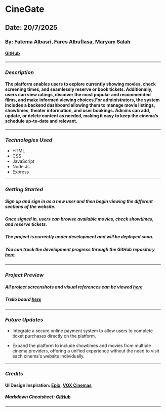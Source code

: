 # CineGate

## Date: 20/7/2025

### By: Fatema Albasri, Fares Albuflasa, Maryam Salah

#### [GitHub](https://github.com/FerasAlbuflasa01/cinema-website)

---

### **_Description_**

#### The platform enables users to explore currently showing movies, check screening times, and seamlessly reserve or book tickets. Additionally, users can view ratings, discover the most popular and recommended films, and make informed viewing choices.For administrators, the system includes a backend dashboard allowing them to manage movie listings, showtimes, theater information, and user bookings. Admins can add, update, or delete content as needed, making it easy to keep the cinema’s schedule up-to-date and relevant.

---

### **_Technologies Used_**

- HTML
- CSS
- JavaScript
- Node.Js
- Express

---

### **_Getting Started_**

##### Sign up and sign in as a new user and then begin viewing the different sections of the website.

##### Once signed in, users can browse available movies, check showtimes, and reserve tickets.

##### The project is currently under development and will be deployed soon.

##### You can track the development progress through the GitHub repository [here](https://github.com/FerasAlbuflasa01/cinema-website).

---

### **_Project Preview_**

##### All project screenshots and visual references can be viewed [here](https://drive.google.com/file/d/1jH3iORZ3LbZDXxyJwevK8hZ0L3YHkoAa/view)

##### Trello board [here](https://trello.com/b/cEx1qjnE/cinegate)

---

### **_Future Updates_**

- Integrate a secure online payment system to allow users to complete ticket purchases directly on the platform.

- Expand the platform to include showtimes and movies from multiple cinema providers, offering a unified experience without the need to visit each cinema's website individually.

---

### **_Credits_**

#### UI Design Inspiration: [Epix](https://www.epixcinemas.com/), [VOX Cinemas](https://bhr.voxcinemas.com/showtimes?&w=th&gad_source=1&gad_campaignid=21065925566&gbraid=0AAAAAC6jtJQEj1a4qUvOQdtK6PwN5cgwE&gclid=Cj0KCQjwhO3DBhDkARIsANxrhTo31WIDpK9HbScP1E0o6ZWRUmMzMcUXT8gIJRtYx1vwpZ03APsSVVcaAufAEALw_wcB)

##### Markdown Cheatsheet: [GitHub](https://github.com/FerasAlbuflasa01/cinema-website)

---
